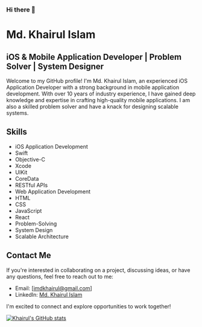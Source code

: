 ### Hi there 👋

# Md. Khairul Islam

## iOS & Mobile Application Developer | Problem Solver | System Designer

Welcome to my GitHub profile! I'm Md. Khairul Islam, an experienced iOS Application Developer with a strong background in mobile application development. With over 10 years of industry experience, I have gained deep knowledge and expertise in crafting high-quality mobile applications. I am also a skilled problem solver and have a knack for designing scalable systems.

## Skills

- iOS Application Development
- Swift
- Objective-C
- Xcode
- UIKit
- CoreData
- RESTful APIs
- Web Application Development
- HTML
- CSS
- JavaScript
- React
- Problem-Solving
- System Design
- Scalable Architecture

<!--
## Projects

Here are some noteworthy projects I have worked on:

### Project 1: iOS Social Media App

- Designed and developed a social media app for iOS platform from scratch.
- Implemented user authentication, feed generation, post creation, and messaging features.
- Utilized CoreData for efficient data storage and retrieval.
- Integrated RESTful APIs for seamless interaction with the backend.
- Collaborated with a team of designers and backend developers to deliver a polished and feature-rich application.

### Project 2: E-commerce Web Application

- Led the development of an e-commerce web application using React for frontend and RESTful APIs for backend integration.
- Implemented a responsive user interface with HTML, CSS, and JavaScript, providing an intuitive shopping experience.
- Integrated payment gateways and ensured secure transactions.
- Optimized the application for high performance and scalability.
- Worked closely with the product team to understand requirements and deliver a user-friendly e-commerce platform.

### Project 3: System Design for Large-scale Application

- Collaborated with a team of architects to design a scalable system for a large-scale application.
- Conducted thorough analysis of requirements, identified bottlenecks, and proposed efficient solutions.
- Designed a distributed architecture using microservices and message queues to handle high traffic and ensure fault tolerance.
- Implemented caching strategies and load balancing techniques to improve performance.
- Worked closely with the development team to implement the proposed system design and ensure its successful deployment.



## Open Source Contributions

I am passionate about open source and believe in giving back to the developer community. Here are some of my notable contributions:

- Contributed bug fixes and enhancements to the XYZ open-source project.
- Created a library for iOS that simplifies integration with a popular third-party API.
- Actively participate in online forums and communities to share knowledge and assist fellow developers.
-->

## Contact Me

If you're interested in collaborating on a project, discussing ideas, or have any questions, feel free to reach out to me:

- Email: [imdkhairul@gmail.com]
- LinkedIn: [Md. Khairul Islam](https://www.linkedin.com/in/md-khairul-islam-a929b173)

I'm excited to connect and explore opportunities to work together!

[![Khairul's GitHub stats](https://github-readme-stats.vercel.app/api?username=imdkhairul)]([https://github.com/imdkhairul/github-readme-stats](https://github-readme-stats.vercel.app/api?username=imdkhairul)https://github-readme-stats.vercel.app/api?username=imdkhairul)
